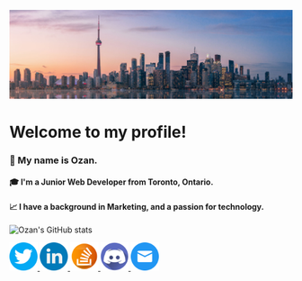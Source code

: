 ![hello!](banner.png "github banner")

# Welcome to my profile!

### 👋 My name is Ozan.
#### 🎓 I'm a Junior Web Developer from Toronto, Ontario.
#### 📈 I have a background in Marketing, and a passion for technology.

![Ozan's GitHub stats](https://github-readme-stats.vercel.app/api?username=ozanls&show_icons=true&theme=transparent)

<a href="https://twitter.com/ozanls">
<img src="twitter.png" alt="Twitter" width="50" height="50">
</a>
<a href="https://www.linkedin.com/in/ozanlago">
<img src="linkedin.png" alt="LinkedIn" width="50" height="50">
</a>
<a href="https://stackoverflow.com/users/23215831/ozan">
<img src="stack-overflow.png" alt="StackOverflow" width="50" height="50">
</a>
<a href="https://discordapp.com/users/ozan.ls/">
<img src="discord.png" alt="Discord" width="50" height="50">
</a>
<a href="mailto:lago.ozan@gmail.com">
<img src="mail.png" alt="Email" width="50" height="50">
</a>

